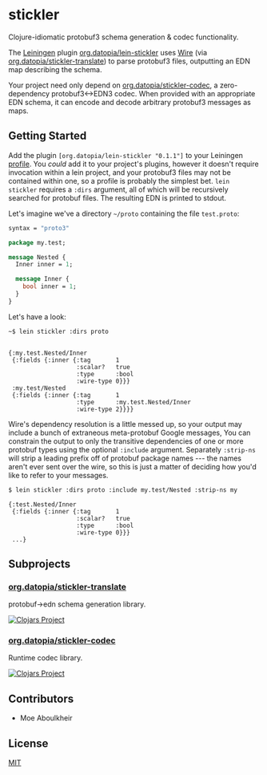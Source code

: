 # stickler

Clojure-idiomatic protobuf3 schema generation & codec functionality.

The [Leiningen](https://leiningen.org/) plugin [org.datopia/lein-stickler](lein-stickler) uses [Wire](https://github.com/square/wire) (via [org.datopia/stickler-translate](translate)) to parse protobuf3 files, outputting an EDN map describing the schema.

Your project need only depend on
[org.datopia/stickler-codec](stickler-codec), a zero-dependency protobuf3<->EDN3 codec. When
provided with an appropriate EDN schema, it can encode and decode arbitrary
protobuf3 messages as maps.

## Getting Started

Add the plugin `[org.datopia/lein-stickler "0.1.1"]` to your Leiningen
[profile](https://github.com/technomancy/leiningen/blob/master/doc/PROFILES.md).
You _could_ add it to your project's plugins, however it doesn't require
invocation within a lein project, and your protobuf3 files may not be contained
within one, so a profile is probably the simplest bet. `lein stickler` requires
a `:dirs` argument, all of which will be recursively searched for protobuf
files. The resulting EDN is printed to stdout.

Let's imagine we've a directory `~/proto` containing the file `test.proto`:

```protobuf
syntax = "proto3"

package my.test;

message Nested {
  Inner inner = 1;

  message Inner {
    bool inner = 1;
  }
}
```

Let's have a look:

``` sh
~$ lein stickler :dirs proto

```
```edn

{:my.test.Nested/Inner
 {:fields {:inner {:tag       1
                   :scalar?   true
                   :type      :bool
                   :wire-type 0}}}
 :my.test/Nested
 {:fields {:inner {:tag       1
                   :type      :my.test.Nested/Inner
                   :wire-type 2}}}}

```

Wire's dependency resolution is a little messed up, so your output may include a
bunch of extraneous meta-protobuf Google messages, You can constrain the output
to only the transitive dependencies of one or more protobuf types using the
optional `:include` argument. Separately `:strip-ns` will strip a leading prefix
off of protobuf package names --- the names aren't ever sent over the wire, so this
is just a matter of deciding how you'd like to refer to your messages.

```sh
$ lein stickler :dirs proto :include my.test/Nested :strip-ns my
```
```edn
{:test.Nested/Inner
 {:fields {:inner {:tag       1
                   :scalar?   true
                   :type      :bool
                   :wire-type 0}}}
 ...}
```

## Subprojects

### [org.datopia/stickler-translate](translate)

protobuf->edn schema generation library.

[![Clojars
Project](http://clojars.org/org.datopia/stickler-translate/latest-version.svg)](http://clojars.org/org.datopia/stickler-translate)

### [org.datopia/stickler-codec](codec)

Runtime codec library.

[![Clojars
Project](http://clojars.org/org.datopia/stickler-codec/latest-version.svg)](http://clojars.org/org.datopia/stickler-codec)

## Contributors

- Moe Aboulkheir

## License

[MIT](LICENSE)
